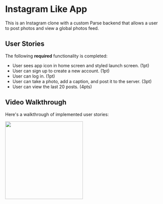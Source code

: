 # Instagram Like App

This is an Instagram clone with a custom Parse backend that allows a user to post photos and view a global photos feed.

## User Stories

The following **required** functionality is completed:

- User sees app icon in home screen and styled launch screen. (1pt)
- User can sign up to create a new account. (1pt)
- User can log in. (1pt)
- User can take a photo, add a caption, and post it to the server. (3pt)
- User can view the last 20 posts. (4pts)

## Video Walkthrough

Here's a walkthrough of implemented user stories:

<img src="https://i.imgflip.com/3tbfvo.gif" width=250><br>

